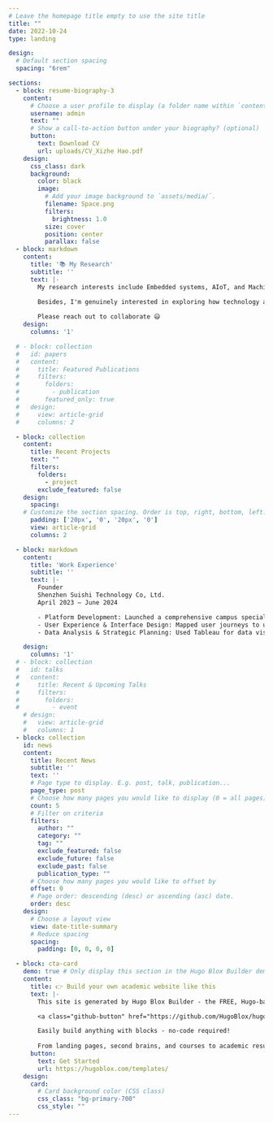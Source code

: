 ```yaml
---
# Leave the homepage title empty to use the site title
title: ""
date: 2022-10-24
type: landing

design:
  # Default section spacing
  spacing: "6rem"

sections:
  - block: resume-biography-3
    content:
      # Choose a user profile to display (a folder name within `content/authors/`)
      username: admin
      text: ""
      # Show a call-to-action button under your biography? (optional)
      button:
        text: Download CV
        url: uploads/CV_Xizhe Hao.pdf
    design:
      css_class: dark
      background:
        color: black
        image:
          # Add your image background to `assets/media/`.
          filename: Space.png
          filters:
            brightness: 1.0
          size: cover
          position: center
          parallax: false
  - block: markdown
    content:
      title: '📚 My Research'
      subtitle: ''
      text: |-
        My research interests include Embedded systems, AIoT, and Machine Learning. 
        
        Besides, I'm genuinely interested in exploring how technology and business can be integrated to address real-world challenges and contribute positively to society.

        Please reach out to collaborate 😃
    design:
      columns: '1'

  # - block: collection
  #   id: papers
  #   content:
  #     title: Featured Publications
  #     filters:
  #       folders:
  #         - publication
  #       featured_only: true
  #   design:
  #     view: article-grid
  #     columns: 2

  - block: collection
    content:
      title: Recent Projects
      text: ""
      filters:
        folders:
          - project
        exclude_featured: false
    design:
      spacing:
    # Customize the section spacing. Order is top, right, bottom, left.
      padding: ['20px', '0', '20px', '0']
      view: article-grid
      columns: 2

  - block: markdown
    content:
      title: 'Work Experience'
      subtitle: ''
      text: |-
        Founder  
        Shenzhen Suishi Technology Co, Ltd.  
        April 2023 – June 2024

        - Platform Development: Launched a comprehensive campus special offer platform, partnering with major platforms (Meituan, Taobao, Jingdong) to provide college students with exclusive discounts on food, entertainment, and online shopping.
        - User Experience & Interface Design: Mapped user journeys to understand user needs, designed and implemented the front end of a WeChat mini-program using JavaScript and Wechat Devtools.
        - Data Analysis & Strategic Planning: Used Tableau for data visualization, analyzing user trends and behaviors to inform financial management and company strategy; implemented UI enhancements and functionality optimizations in mini-programs to boost user engagement.

    design:
      columns: '1'
  # - block: collection
  #   id: talks
  #   content:
  #     title: Recent & Upcoming Talks
  #     filters:
  #       folders:
  #         - event
    # design:
    #   view: article-grid
    #   columns: 1
  - block: collection
    id: news
    content:
      title: Recent News
      subtitle: ''
      text: ''
      # Page type to display. E.g. post, talk, publication...
      page_type: post
      # Choose how many pages you would like to display (0 = all pages)
      count: 5
      # Filter on criteria
      filters:
        author: ""
        category: ""
        tag: ""
        exclude_featured: false
        exclude_future: false
        exclude_past: false
        publication_type: ""
      # Choose how many pages you would like to offset by
      offset: 0
      # Page order: descending (desc) or ascending (asc) date.
      order: desc
    design:
      # Choose a layout view
      view: date-title-summary
      # Reduce spacing
      spacing:
        padding: [0, 0, 0, 0]

  - block: cta-card
    demo: true # Only display this section in the Hugo Blox Builder demo site
    content:
      title: 👉 Build your own academic website like this
      text: |-
        This site is generated by Hugo Blox Builder - the FREE, Hugo-based open source website builder trusted by 250,000+ academics like you.

        <a class="github-button" href="https://github.com/HugoBlox/hugo-blox-builder" data-color-scheme="no-preference: light; light: light; dark: dark;" data-icon="octicon-star" data-size="large" data-show-count="true" aria-label="Star HugoBlox/hugo-blox-builder on GitHub">Star</a>

        Easily build anything with blocks - no-code required!
        
        From landing pages, second brains, and courses to academic resumés, conferences, and tech blogs.
      button:
        text: Get Started
        url: https://hugoblox.com/templates/
    design:
      card:
        # Card background color (CSS class)
        css_class: "bg-primary-700"
        css_style: ""
---
```

